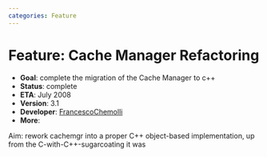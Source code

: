 ```yaml
---
categories: Feature
---
```

# Feature: Cache Manager Refactoring

- **Goal**: complete the migration of the Cache Manager to c++
- **Status**: complete
- **ETA**: July 2008
- **Version**: 3.1
- **Developer**:
  [FrancescoChemolli](/FrancescoChemolli)
- **More**:

Aim: rework cachemgr into a proper C++ object-based implementation, up
from the C-with-C++-sugarcoating it was

